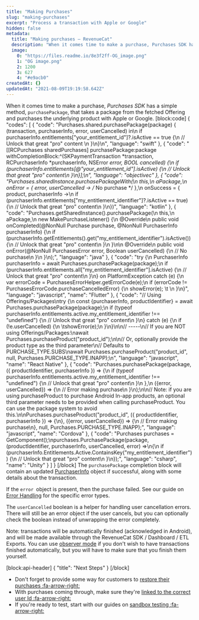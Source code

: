```yaml
---
title: "Making Purchases"
slug: "making-purchases"
excerpt: "Process a transaction with Apple or Google"
hidden: false
metadata: 
  title: "Making purchases – RevenueCat"
  description: "When it comes time to make a purchase, Purchases SDK has a simple method, `purchasePackage`, that takes a package from the fetched Offering and purchases the underlying product with Apple or Google."
  image: 
    0: "https://files.readme.io/8e3f2ff-OG_image.png"
    1: "OG image.png"
    2: 1200
    3: 627
    4: "#e9acb0"
createdAt: {}
updatedAt: "2021-08-09T19:19:58.642Z"
---
```

When it comes time to make a purchase, *Purchases SDK* has a simple method, `purchasePackage`, that takes a package from the fetched Offering and purchases the underlying product with Apple or Google. 
[block:code]
{
  "codes": [
    {
      "code": "Purchases.shared.purchasePackage(package) { (transaction, purchaserInfo, error, userCancelled) in\n  if purchaserInfo.entitlements[\"your_entitlement_id\"]?.isActive == true {\n    // Unlock that great \"pro\" content              \n  }\n}\n",
      "language": "swift"
    },
    {
      "code": "[[RCPurchases sharedPurchases] purchasePackage:package withCompletionBlock:^(SKPaymentTransaction *transaction, RCPurchaserInfo *purchaserInfo, NSError *error, BOOL cancelled) {\n  if (purchaserInfo.entitlements[@\"your_entitlement_id\"].isActive) {\n    // Unlock that great \"pro\" content\n  }\n}];\n",
      "language": "objectivec"
    },
    {
      "code": "Purchases.sharedInstance.purchasePackageWith(\n  this,\n  aPackage,\n  onError = { error, userCancelled -> /* No purchase */ },\n  onSuccess = { product, purchaserInfo ->\n    if (purchaserInfo.entitlements[\"my_entitlement_identifier\"]?.isActive == true) {\n    // Unlock that great \"pro\" content\n  }\n})",
      "language": "kotlin"
    },
    {
      "code": "Purchases.getSharedInstance().purchasePackage(\n    this,\n    aPackage,\n    new MakePurchaseListener() {\n        @Override\n        public void onCompleted(@NonNull Purchase purchase, @NonNull PurchaserInfo purchaserInfo) {\n            if (purchaserInfo.getEntitlements().get(\"my_entitlement_identifier\").isActive()) {\n              // Unlock that great \"pro\" content\n            }\n        }\n\n        @Override\n        public void onError(@NonNull PurchasesError error, Boolean userCancelled) {\n          // No purchase\n        }\n    }\n);",
      "language": "java"
    },
    {
      "code": "try {\n  PurchaserInfo purchaserInfo = await Purchases.purchasePackage(package);\n  if (purchaserInfo.entitlements.all[\"my_entitlement_identifier\"].isActive) {\n    // Unlock that great \"pro\" content\n  }\n} on PlatformException catch (e) {\n  var errorCode = PurchasesErrorHelper.getErrorCode(e);\n  if (errorCode != PurchasesErrorCode.purchaseCancelledError) {\n    showError(e);  \t          \n  }\n}",
      "language": "javascript",
      "name": "Flutter"
    },
    {
      "code": "// Using Offerings/Packages\ntry {\n  const {purchaserInfo, productIdentifier} = await Purchases.purchasePackage(package);\n  if (typeof purchaserInfo.entitlements.active.my_entitlement_identifier !== \"undefined\") {\n    // Unlock that great \"pro\" content\n  }\n} catch (e) {\n  if (!e.userCancelled) {\n  \tshowError(e);\n  }\n}\n\n// -----\n// If you are NOT using Offerings/Packages:\nawait Purchases.purchaseProduct(\"product_id\");\n\n// Or, optionally provide the product type as the third parameter\n// Defaults to PURCHASE_TYPE.SUBS\nawait Purchases.purchaseProduct(\"product_id\", null, Purchases.PURCHASE_TYPE.INAPP);\n",
      "language": "javascript",
      "name": "React Native"
    },
    {
      "code": "Purchases.purchasePackage(package, ({ productIdentifier, purchaserInfo }) => {\n    if (typeof purchaserInfo.entitlements.active.my_entitlement_identifier !== \"undefined\") {\n      // Unlock that great \"pro\" content\n    }\n  },\n  ({error, userCancelled}) => {\n    // Error making purchase\n  }\n);\n\n// Note: if you are using purchaseProduct to purchase Android In-app products, an optional third parameter needs to be provided when calling purchaseProduct. You can use the package system to avoid this.\n\nPurchases.purchaseProduct(\"product_id\", ({ productIdentifier, purchaserInfo }) => {\n}, ({error, userCancelled}) => {\n    // Error making purchase\n}, null, Purchases.PURCHASE_TYPE.INAPP);",
      "language": "javascript",
      "name": "Cordova"
    },
    {
      "code": "Purchases purchases = GetComponent<Purchases>();\npurchases.PurchasePackage(package, (productIdentifier, purchaserInfo, userCancelled, error) =>\n{\n  if (purchaserInfo.Entitlements.Active.ContainsKey(\"my_entitlement_identifier\")) {\n    // Unlock that great \"pro\" content\n  }\n});",
      "language": "csharp",
      "name": "Unity"
    }
  ]
}
[/block]
The `purchasePackage` completion block will contain an updated [PurchaserInfo](doc:purchaserinfo) object if successful, along with some details about the transaction.

If the `error `object is present, then the purchase failed. See our guide on [Error Handling](doc:errors) for the specific error types.

The `userCancelled` boolean is a helper for handling user cancellation errors. There will still be an error object if the user cancels, but you can optionally check the boolean instead of unwrapping the error completely. 

Note: transactions will be automatically finished (acknowledged in Android), and will be made available through the RevenueCat SDK / Dashboard / ETL Exports. You can use [observer mode](https://docs.revenuecat.com/docs/observer-mode) if you don't wish to have transactions finished automatically, but you will have to make sure that you finish them yourself. 

[block:api-header]
{
  "title": "Next Steps"
}
[/block]
* Don't forget to provide some way for customers to [restore their purchases :fa-arrow-right:](doc:user-ids)
* With purchases coming through, make sure they're [linked to the correct user Id :fa-arrow-right:](doc:user-ids)
* If you're ready to test, start with our guides on [sandbox testing :fa-arrow-right:](doc:debugging)